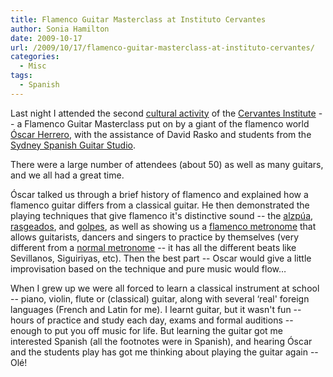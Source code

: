 ```yaml
---
title: Flamenco Guitar Masterclass at Instituto Cervantes
author: Sonia Hamilton
date: 2009-10-17
url: /2009/10/17/flamenco-guitar-masterclass-at-instituto-cervantes/
categories:
  - Misc
tags:
  - Spanish
---
```

Last night I attended the second [cultural activity][1] of the [Cervantes Institute][2] -- a Flamenco Guitar Masterclass put on by a giant of the flamenco world [Óscar Herrero][3], with the assistance of David Rasko and students from the [Sydney Spanish Guitar Studio][4].

<!--more-->

There were a large number of attendees (about 50) as well as many guitars, and we all had a great time.

Óscar talked us through a brief history of flamenco and explained how a flamenco guitar differs from a classical guitar. He then demonstrated the playing techniques that give flamenco it's distinctive sound -- the [alzpúa][5], [rasgeados][6], and [golpes][7], as well as showing us a [flamenco metronome][8] that allows guitarists, dancers and singers to practice by themselves (very different from a [normal metronome][9] -- it has all the different beats like Sevillanos, Siguiriyas, etc). Then the best part -- Oscar would give a little improvisation based on the technique and pure music would flow&#8230;

When I grew up we were all forced to learn a classical instrument at school -- piano, violin, flute or (classical) guitar, along with several &#8216;real' foreign languages (French and Latin for me). I learnt guitar, but it wasn't fun -- hours of practice and study each day, exams and formal auditions -- enough to put you off music for life. But learning the guitar got me interested Spanish (all the footnotes were in Spanish), and hearing Óscar and the students play has got me thinking about playing the guitar again -- Olé!

 [1]: http://sidney.cervantes.es/en/culture_spanish/culture_spanish.htm
 [2]: http://sidney.cervantes.es/en/default.shtm
 [3]: http://www.oscarherrero.com/
 [4]: http://www.sydneyguitars.com.au/
 [5]: http://es.wikipedia.org/wiki/Alzap%C3%BAa
 [6]: http://en.wikipedia.org/wiki/Rasgueado
 [7]: http://en.wikipedia.org/wiki/Golpe_(guitar_technique)
 [8]: http://www.esflamenco.com/product/en33669381.html
 [9]: http://en.wikipedia.org/wiki/Metronome
